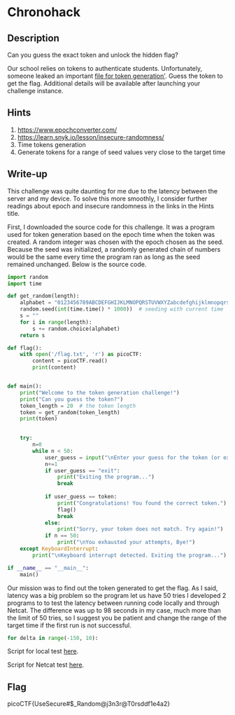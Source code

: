 # Chronohack
## Description
Can you guess the exact token and unlock the hidden flag?

Our school relies on tokens to authenticate students. Unfortunately, someone leaked an important [file for token generation'](https://challenge-files.picoctf.net/c_verbal_sleep/b87dd5254a4b7693feffbd91a463d911a2b143aef4bae911dc09d61a6b6f56a0/token_generator.py). Guess the token to get the flag.
Additional details will be available after launching your challenge instance.

## Hints
1. https://www.epochconverter.com/
2. https://learn.snyk.io/lesson/insecure-randomness/
3. Time tokens generation
4. Generate tokens for a range of seed values very close to the target time

## Write-up
This challenge was quite daunting for me due to the latency between the server and my device. To solve this more smoothly, I consider further readings about epoch and insecure randomness in the links in the Hints title.

First, I downloaded the source code for this challenge. It was a program used for token generation based on the epoch time when the token was created.
A random integer was chosen with the epoch chosen as the seed. Because the seed was initialized, a randomly generated chain of numbers would be the same every time the program ran as long as the seed remained unchanged. Below is the source code.

```python
import random
import time

def get_random(length):
    alphabet = "0123456789ABCDEFGHIJKLMNOPQRSTUVWXYZabcdefghijklmnopqrstuvwxyz"
    random.seed(int(time.time() * 1000))  # seeding with current time 
    s = ""
    for i in range(length):
        s += random.choice(alphabet)
    return s

def flag():
    with open('/flag.txt', 'r') as picoCTF:
        content = picoCTF.read()
        print(content)


def main():
    print("Welcome to the token generation challenge!")
    print("Can you guess the token?")
    token_length = 20  # the token length
    token = get_random(token_length) 
    print(token)
    

    try:
        n=0
        while n < 50:
            user_guess = input("\nEnter your guess for the token (or exit):").strip()
            n+=1
            if user_guess == "exit":
                print("Exiting the program...")
                break
            
            if user_guess == token:
                print("Congratulations! You found the correct token.")
                flag()
                break
            else:
                print("Sorry, your token does not match. Try again!")
            if n == 50:
                print("\nYou exhausted your attempts, Bye!")
    except KeyboardInterrupt:
        print("\nKeyboard interrupt detected. Exiting the program...")

if __name__ == "__main__":
    main()

```

Our mission was to find out the token generated to get the flag. As I said, latency was a big problem so the program let us have 50 tries I developed 2 programs to to test the latency between running code locally and through Netcat. The difference was up to 98 seconds in my case, much more than the limit of 50 tries, so I suggest you be patient and change the range of the target time if the first run is not successful.

```python
for delta in range(-150, 10):  
```

Script for local test [here](https://github.com/tlmt009147/picoCTF2025/blob/main/RE/Chronohack/local.py).

Script for Netcat test [here](https://github.com/tlmt009147/picoCTF2025/blob/main/RE/Chronohack/solve.py).

## Flag
picoCTF{UseSecure#$_Random@j3n3r@T0rsddf1e4a2}


